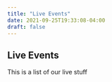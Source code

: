 ```yaml
---
title: "Live Events"
date: 2021-09-25T19:33:08-04:00
draft: false
---
```


## Live Events

This is a list of our live stuff
